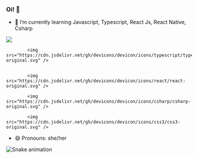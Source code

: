 ### Oi!  👋






- 🌱 I’m currently learning Javascript, Typescript, React Js, React Native, Csharp

<div>
            <img src="https://cdn.jsdelivr.net/gh/devicons/devicon/icons/javascript/javascript-original.svg" />
            
            <img src="https://cdn.jsdelivr.net/gh/devicons/devicon/icons/typescript/typescript-original.svg" />
          
            
            <img src="https://cdn.jsdelivr.net/gh/devicons/devicon/icons/react/react-original.svg" />
            
            <img src="https://cdn.jsdelivr.net/gh/devicons/devicon/icons/csharp/csharp-original.svg" />
            
            <img src="https://cdn.jsdelivr.net/gh/devicons/devicon/icons/css3/css3-original.svg" />
            
           
            
          
          
 </div>
          
          
          
- 😄 Pronouns: she/her


![Snake animation](https://github.com/camila-pang/camila-pang/blobo/output/github-contribution-grid-snake.svg)
